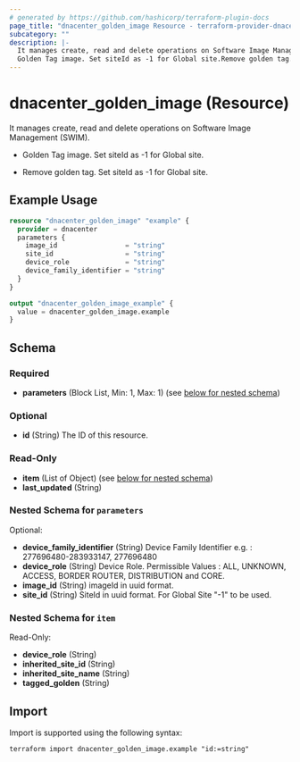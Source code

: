 ```yaml
---
# generated by https://github.com/hashicorp/terraform-plugin-docs
page_title: "dnacenter_golden_image Resource - terraform-provider-dnacenter"
subcategory: ""
description: |-
  It manages create, read and delete operations on Software Image Management (SWIM).
  Golden Tag image. Set siteId as -1 for Global site.Remove golden tag. Set siteId as -1 for Global site.
---
```


# dnacenter_golden_image (Resource)

It manages create, read and delete operations on Software Image Management (SWIM).

- Golden Tag image. Set siteId as -1 for Global site.

- Remove golden tag. Set siteId as -1 for Global site.

## Example Usage

```terraform
resource "dnacenter_golden_image" "example" {
  provider = dnacenter
  parameters {
    image_id                 = "string"
    site_id                  = "string"
    device_role              = "string"
    device_family_identifier = "string"
  }
}

output "dnacenter_golden_image_example" {
  value = dnacenter_golden_image.example
}
```

<!-- schema generated by tfplugindocs -->
## Schema

### Required

- **parameters** (Block List, Min: 1, Max: 1) (see [below for nested schema](#nestedblock--parameters))

### Optional

- **id** (String) The ID of this resource.

### Read-Only

- **item** (List of Object) (see [below for nested schema](#nestedatt--item))
- **last_updated** (String)

<a id="nestedblock--parameters"></a>
### Nested Schema for `parameters`

Optional:

- **device_family_identifier** (String) Device Family Identifier e.g. : 277696480-283933147, 277696480
- **device_role** (String) Device Role. Permissible Values : ALL, UNKNOWN, ACCESS, BORDER ROUTER, DISTRIBUTION and CORE.
- **image_id** (String) imageId in uuid format.
- **site_id** (String) SiteId in uuid format. For Global Site "-1" to be used.


<a id="nestedatt--item"></a>
### Nested Schema for `item`

Read-Only:

- **device_role** (String)
- **inherited_site_id** (String)
- **inherited_site_name** (String)
- **tagged_golden** (String)

## Import

Import is supported using the following syntax:

```shell
terraform import dnacenter_golden_image.example "id:=string"
```

